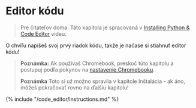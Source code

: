# Editor kódu

> Pre čitateľov doma: Táto kapitola je spracovaná v [Installing Python & Code Editor](https://www.youtube.com/watch?v=pVTaqzKZCdA&t=4m43s) videu.

O chvíľu napíšeš svoj prvý riadok kódu, takže je načase si stiahnuť editor kódu!

> **Poznámka:** Ak používaš Chromebook, preskoč túto kapitolu a postupuj podľa pokynov na [nastavenie Chromebooku](../chromebook_setup/README.md).
> 
> **Poznámka** Toto si už možno spravila v kapitole Inštalácia - ak áno, môžeš pokračovať rovno na ďalšiu kapitolu!

{% include "/code_editor/instructions.md" %}